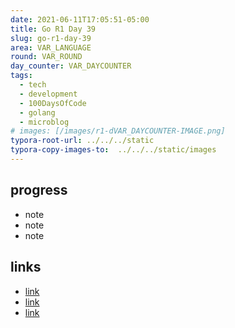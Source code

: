 ```yaml
---
date: 2021-06-11T17:05:51-05:00
title: Go R1 Day 39
slug: go-r1-day-39
area: VAR_LANGUAGE
round: VAR_ROUND
day_counter: VAR_DAYCOUNTER
tags:
  - tech
  - development
  - 100DaysOfCode
  - golang
  - microblog
# images: [/images/r1-dVAR_DAYCOUNTER-IMAGE.png]
typora-root-url: ../../../static
typora-copy-images-to:  ../../../static/images
---
```


## progress

- note
- note
- note

## links

- [link](github.com)
- [link](github.com)
- [link](github.com)
